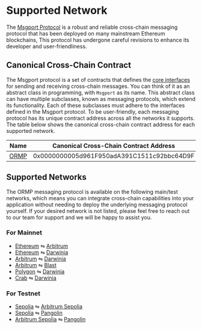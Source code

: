 # Supported Network

The [Msgport Protocol](./../index.md) is a robust and reliable cross-chain messaging protocol that has been deployed on many mainstream Ethereum blockchains, This protocol has undergone careful revisions to enhance its developer and user-friendliness.

## Canonical Cross-Chain Contract

The Msgport protocol is a set of contracts that defines the [core interfaces](./interfaces.md) for sending and receiving cross-chain messages. You can think of it as an abstract class in programming, with `Msgport` as its name.
This abstract class can have multiple subclasses, known as messaging protocols, which extend its functionality. Each of these subclasses must adhere to the interfaces defined in the Msgport protocol. To be user-friendly, each messaging protocol has 
its unique contract address across all the networks it supports. The table below shows the canonical cross-chain contract address for each supported network.

|   Name     |  Canonical Cross-Chain Contract Address  |
|------------|--------------------------------------------|
|   [ORMP](../learn/messaging-protocols/ormp.md)     | 0x0000000005d961F950adA391C1511c92bbc64D9F |

## Supported Networks

The ORMP messaging protocol is available on the following main/test networks, which means you can integrate cross-chain capabilities into your application without needing to deploy the underlying messaging protocol yourself. If your desired network is not listed, please feel free to reach out to our team for support and we will be happy to assist you.

### For Mainnet

- [Ethereum](https://etherscan.io/address/0x0000000005d961F950adA391C1511c92bbc64D9F) ⇋ [Arbitrum](https://arbiscan.io/address/0x0000000005d961F950adA391C1511c92bbc64D9F)
- [Ethereum](https://etherscan.io/address/0x0000000005d961F950adA391C1511c92bbc64D9F) ⇋ [Darwinia](https://darwinia.subscan.io/account/0x0000000005d961F950adA391C1511c92bbc64D9F)
- [Arbitrum](https://arbiscan.io/address/0x0000000005d961F950adA391C1511c92bbc64D9F) ⇋ [Darwinia](https://darwinia.subscan.io/account/0x0000000005d961F950adA391C1511c92bbc64D9F)
- [Arbitrum](https://arbiscan.io/address/0x0000000005d961F950adA391C1511c92bbc64D9F) ⇋ [Blast](https://blastscan.io/address/0x0000000005d961F950adA391C1511c92bbc64D9F)
- [Polygon](https://polygonscan.com/address/0x0000000005d961F950adA391C1511c92bbc64D9F) ⇋ [Darwinia](https://darwinia.subscan.io/account/0x0000000005d961F950adA391C1511c92bbc64D9F)
- [Crab](https://crab.subscan.io/account/0x0000000005d961F950adA391C1511c92bbc64D9F) ⇋ [Darwinia](https://darwinia.subscan.io/account/0x0000000005d961F950adA391C1511c92bbc64D9F)

### For Testnet

- [Sepolia](https://sepolia.etherscan.io/address/0x0000000005d961F950adA391C1511c92bbc64D9F) ⇋ [Arbitrum Sepolia](https://sepolia.arbiscan.io/address/0x0000000005d961F950adA391C1511c92bbc64D9F)
- [Sepolia](https://sepolia.etherscan.io/address/0x0000000005d961F950adA391C1511c92bbc64D9F) ⇋ [Pangolin](https://pangolin.subscan.io/account/0x0000000005d961F950adA391C1511c92bbc64D9F)
- [Arbitrum Sepolia](https://sepolia.arbiscan.io/address/0x0000000005d961F950adA391C1511c92bbc64D9F) ⇋ [Pangolin](https://pangolin.subscan.io/account/0x0000000005d961F950adA391C1511c92bbc64D9F)